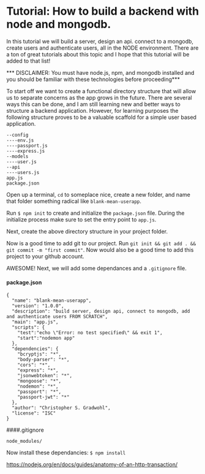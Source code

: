 # Tutorial: How to build a backend with node and mongodb.

In this tutorial we will build a server, design an api. connect to a mongodb, create users and authenticate users, all
in the NODE environment. There are a ton of great tutorials about this topic and I hope that this tutorial will be added to that
list!

*** DISCLAIMER: You must have node.js, npm, and mongodb installed and you should be familiar with these technologies
before proceeding***

To start off we want to create a functional directory structure that will allow us to separate concerns as the app
grows in the future. There are several ways this can be done, and I am still learning new and better ways to structure
a backend application. However, for learning purposes the following structure proves to be a valuable scaffold for a
simple user based application.

```
--config
----env.js
----passport.js
----express.js
--models
----user.js
--api
----users.js
app.js
package.json
```
Open up a terminal, `cd` to someplace nice,  create a new folder, and name that folder something radical like `blank-mean-userapp`.

Run `$ npm init` to create and initialize the `package.json` file. During the initialize process make sure to set the entry
point to `app.js`.

Next, create the above directory structure in your project folder.

Now is a good time to add git to our project. Run `git init && git add . && git commit -m "first commit"`. Now would also be a
good time to add this project to your github account.

AWESOME! Next, we will add some dependances and a `.gitignore` file.

#### package.json

```
{
  "name": "blank-mean-userapp",
  "version": "1.0.0",
  "description": "build server, design api, connect to mongodb, add and authenticate users FROM SCRATCH",
  "main": "app.js",
  "scripts": {
    "test":"echo \"Error: no test specified\" && exit 1",
    "start":"nodemon app"
  },
  "dependencies": {
    "bcryptjs": "*",
    "body-parser": "*",
    "cors": "*",
    "express": "*",
    "jsonwebtoken": "*",
    "mongoose": "*",
    "nodemon": "*",
    "passport": "*",
    "passport-jwt": "*"
  },
  "author": "Christopher S. Gradwohl",
  "license": "ISC"
}
```

####.gitignore
```
node_modules/
```

Now install these dependancies: `$ npm install`

https://nodejs.org/en/docs/guides/anatomy-of-an-http-transaction/
